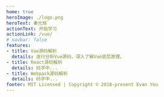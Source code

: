 ```yaml
---
home: true
heroImage: ./logo.png
heroText: 秦光辉
actionText: 开始学习
actionLink: /vue/
# navbar: false
features:
- title: Vue源码解析
  details: 逐行分析Vue源码，深入了解Vue底层原理。
- title: React源码解析
  details: 码字中...
- title: Webpack源码解析
  details: 码字中...
footer: MIT Licensed | Copyright © 2018-present Evan You
---
```


<style>
.description {
  display: none;
}
</style>
